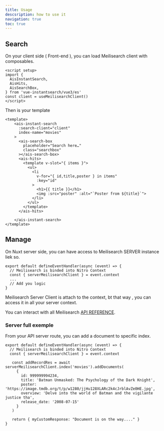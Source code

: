 ```yaml
---
title: Usage
descsription: how to use it 
navigation: true
toc: true
---
```



## Search 

On your client side ( Front-end ), you can load Meilisearch client with composables.

```vue
<script setup>
import {
  AisInstantSearch,
  AisHits,
  AisSearchBox,
} from 'vue-instantsearch/vue3/es'
const client = useMeilisearchClient()
</script>

```

Then is your template

```vue
<template>
    <ais-instant-search
      :search-client="client"
      index-name="movies"
    >
      <ais-search-box
        placeholder="Search here…"
        class="searchbox"
      ></ais-search-box>
      <ais-hits>
        <template v-slot="{ items }">
          <ul>
            <li
              v-for="{ id,title,poster } in items"
              :key="id"
            >
              <h1>{{ title }}</h1>
              <img :src="poster" :alt="`Poster from ${title}`">
            </li>
          </ul>
        </template>
      </ais-hits>

    </ais-instant-search>
</template>
```


## Manage

On Nuxt server side, you can have access to Meilisearch SERVER instance liek so.

```ts{}[server/api/myRoute]
export default defineEventHandler(async (event) => {
  // Meilisearch is binded into Nitro Context
  const { serverMeilisearchClient } = event.context
  ...
  // Add you logic
}
```

Meilisearch Server Client is attach to the context, bt that way , you can access it in all your server context.

You can interact with all Meilisearch [API REFERENCE](https://docs.meilisearch.com/reference/api/overview.html).




### Server full exemple

From your API server route, you can add a document to specific index.

```ts{}[server/api/myRoute]
export default defineEventHandler(async (event) => {
  // Meilisearch is binded into Nitro Context
  const { serverMeilisearchClient } = event.context

   const addRecordRes = await serverMeilisearchClient.index('movies').addDocuments(
     {
       id: 999999994234,
       title: 'Batman Unmasked: The Psychology of the Dark Knight',
       poster: 'https://image.tmdb.org/t/p/w1280/jjHu128XLARc2k4cJrblAvZe0HE.jpg',
       overview: 'Delve into the world of Batman and the vigilante justice tha',
       release_date: '2008-07-15'
     }
   )

   return { myCustomResponse: "Document is on the way...." }
}
```
